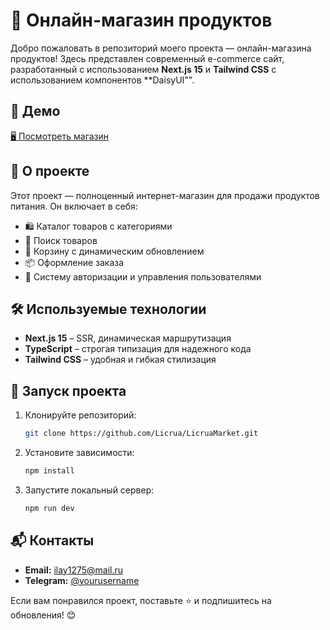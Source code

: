 # 🛒 Онлайн-магазин продуктов

Добро пожаловать в репозиторий моего проекта — онлайн-магазина продуктов! Здесь представлен современный e-commerce сайт, разработанный с использованием **Next.js 15** и **Tailwind CSS** с использованием компонентов **DaisyUI"".


## 🔗 Демо

[🖥 Посмотреть магазин](licrua-market-243o.vercel.app/)

## 📌 О проекте

Этот проект — полноценный интернет-магазин для продажи продуктов питания. Он включает в себя:

- 🛍 Каталог товаров с категориями
- 🔎 Поиск товаров
- 🛒 Корзину с динамическим обновлением
- 📦 Оформление заказа
- 🔄 Систему авторизации и управления пользователями


## 🛠 Используемые технологии

- **Next.js 15** – SSR, динамическая маршрутизация
- **TypeScript** – строгая типизация для надежного кода
- **Tailwind CSS** – удобная и гибкая стилизация




## 🔧 Запуск проекта

1. Клонируйте репозиторий:
   ```sh
   git clone https://github.com/Licrua/LicruaMarket.git
   ```
2. Установите зависимости:
   ```sh
   npm install
   ```
3. Запустите локальный сервер:
   ```sh
   npm run dev
   ```

## 📬 Контакты

- **Email:** ilay1275@mail.ru
- **Telegram:** [@yourusername](https://t.me/@Ilya01034 )

Если вам понравился проект, поставьте ⭐ и подпишитесь на обновления! 😊




